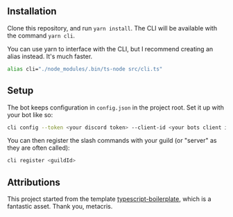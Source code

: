 ## Installation

Clone this repository, and run `yarn install`. The CLI will be available with the command `yarn cli`.

You can use yarn to interface with the CLI, but I recommend creating an alias instead. It's much faster.

```bash
alias cli="./node_modules/.bin/ts-node src/cli.ts"
```

## Setup
The bot keeps configuration in `config.json` in the project root. Set it up with your bot like so:

```bash
cli config --token <your discord token> --client-id <your bots client id>
```

You can then register the slash commands with your guild (or "server" as they are often called):
```bash
cli register <guildId>
```

## Attributions
This project started from the template [typescript-boilerplate](https://github.com/metachris/typescript-boilerplate/tree/v0.4.2), which is a fantastic asset. Thank you, metacris.